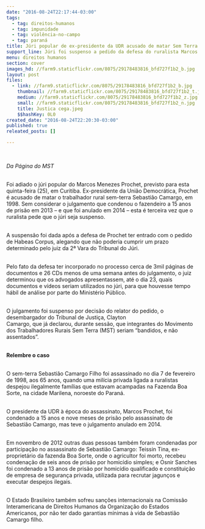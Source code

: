 ```yaml
---
date: "2016-08-24T22:17:44-03:00"
tags:
  - tag: direitos-humanos
  - tag: impunidade
  - tag: violência-no-campo
  - tag: paraná
title: Júri popular de ex-presidente da UDR acusado de matar Sem Terra é adiado
support_line: Júri foi suspenso a pedido da defesa do ruralista Marcos Prochet. Essa é a terceira vez que o FAZENDEIRO pede que julgamento seja adiado
menu: direitos humanos
section: cover
images_hd: //farm9.staticflickr.com/8075/29178483816_bfd727f1b2_b.jpg
layout: post
files:
  - link: //farm9.staticflickr.com/8075/29178483816_bfd727f1b2_b.jpg
    thumbnail: //farm9.staticflickr.com/8075/29178483816_bfd727f1b2_t.jpg
    medium: //farm9.staticflickr.com/8075/29178483816_bfd727f1b2_z.jpg
    small: //farm9.staticflickr.com/8075/29178483816_bfd727f1b2_n.jpg
    title: Justica cega.jpeg
    $$hashKey: 0L0
created_date: "2016-08-24T22:20:30-03:00"
published: true
releated_posts: []

---
```

<p class="p1">&nbsp;</p>

<p class="p1"><span class="s1"><i>Da P&aacute;gina do MST&nbsp;</i></span></p>

<p class="p1"><br />
<span class="s1">Foi adiado o j&uacute;ri popular do Marcos Menezes Prochet, previsto para esta quinta-feira (25), em Curitiba. Ex-presidente da Uni&atilde;o Democr&aacute;tica, Prochet &eacute; acusado de matar o trabalhador rural sem-terra Sebasti&atilde;o Camargo, em 1998. Sem considerar o julgamento que condenou o fazendeiro a 15 anos de pris&atilde;o em 2013 &ndash; e que foi anulado em 2014 &ndash; esta &eacute; terceira vez que o ruralista pede que o j&uacute;ri seja suspenso.</span></p>

<p class="p1"><br />
<span class="s1">A suspens&atilde;o foi dada ap&oacute;s a defesa de Prochet ter entrado com o pedido de Habeas Corpus, alegando que n&atilde;o poderia cumprir um prazo determinado pelo juiz da 2&ordf; Vara do Tribunal do J&uacute;ri.</span></p>

<p class="p1"><br />
<span class="s1">Pelo fato da defesa ter incorporado no processo cerca de 3mil p&aacute;ginas de documentos e 26 CDs menos de uma semana antes do julgamento, o juiz determinou que os advogados apresentassem, at&eacute; o dia 23, quais documentos e v&iacute;deos seriam utilizados no j&uacute;ri, para que houvesse tempo h&aacute;bil de an&aacute;lise por parte do Minist&eacute;rio P&uacute;blico.</span></p>

<p class="p1"><br />
<span class="s1">O julgamento foi suspenso por decis&atilde;o do relator do pedido, o desembargador do Tribunal de Justi&ccedil;a, Clayton<br />
Camargo, que j&aacute; declarou, durante sess&atilde;o, que integrantes do Movimento dos Trabalhadores Rurais Sem Terra (MST) seriam &ldquo;bandidos, e n&atilde;o assentados&rdquo;.</span></p>

<p class="p1"><br />
<span class="s1"><b>Relembre o caso</b></span></p>

<p class="p1"><br />
<span class="s1">O sem-terra Sebasti&atilde;o Camargo Filho foi assassinado no dia 7 de fevereiro de 1998, aos 65 anos, quando uma mil&iacute;cia privada ligada a ruralistas despejou ilegalmente fam&iacute;lias que estavam acampadas na Fazenda Boa Sorte, na cidade Marilena, noroeste do Paran&aacute;.</span></p>

<p class="p1"><br />
<span class="s1">O presidente da UDR &agrave; &eacute;poca do assassinato, Marcos Prochet, foi condenado a 15 anos e nove meses de pris&atilde;o pelo assassinato de Sebasti&atilde;o Camargo, mas teve o julgamento anulado em 2014.</span></p>

<p class="p1"><br />
<span class="s1">Em novembro de 2012 outras duas pessoas tamb&eacute;m foram condenadas por participa&ccedil;&atilde;o no assassinato de Sebasti&atilde;o Camargo: Teissin Tina, ex-propriet&aacute;rio da fazenda Boa Sorte, onde o agricultor foi morto, recebeu condena&ccedil;&atilde;o de seis anos de pris&atilde;o por homic&iacute;dio simples; e Osnir Sanches foi condenado a 13 anos de pris&atilde;o por homic&iacute;dio qualificado e constitui&ccedil;&atilde;o de empresa de seguran&ccedil;a privada, utilizada para recrutar jagun&ccedil;os e executar despejos ilegais.</span></p>

<p class="p1"><br />
<span class="s1">O Estado Brasileiro tamb&eacute;m sofreu san&ccedil;&otilde;es internacionais na Comiss&atilde;o Interamericana de Direitos Humanos da Organiza&ccedil;&atilde;o do Estados Americanos, por n&atilde;o ter dado garantias m&iacute;nimas &agrave; vida de Sebasti&atilde;o Camargo filho.</span></p>
